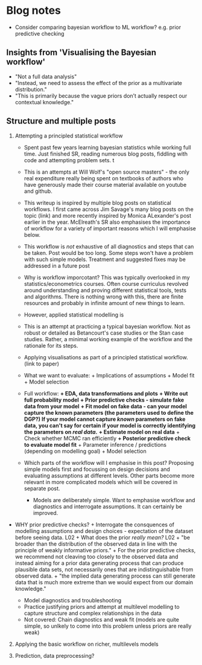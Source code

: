 # Blog notes

- Consider comparing bayesian workflow to ML workflow? e.g. prior predictive checking

## Insights from 'Visualising the Bayesian workflow'
- "Not a full data analysis"
- "Instead, we need to assess the effect of the prior as a multivariate distribution."
- "This is primarily because the vague priors don’t actually respect our contextual knowledge."

## Structure and multiple posts

1) Attempting a principled statistical workflow
    - Spent past few years learning bayesian statistics while working full time. Just finished SR, reading numerous blog posts, fiddling with code and attempting problem sets. t
    - This is an attempts at Will Wolf's "open source masters" - the only real expenditure really being spent on textbooks of authors who have generously made their course material available on youtube and github. 

    - This writeup is inspired by multiple blog posts on statistical workflows. I first came across Jim Savage's many blog posts on the topic (link) and more recently inspired by Monica ALexander's post earlier in the year. McElreath's SR also emphasises the importance of workflow for a variety of important reasons which I will emphasise below.
    
    - This workflow is _not_ exhaustive of all diagnostics and steps that can be taken. Post would be too long. Some steps won't have a problem with such simple models. Treatment and suggested fixes may be addressed in a future post
    
    - Why is workflow imporcotant? This was typically overlooked in my statistics/econometrics courses. Often course curriculus revolved around understanding and proving different statistical tools, tests and algorithms. There is nothing wrong with this, there are finite resources and probably in infinite amount of new things to learn. 
    
    - However, applied statistical modelling is 
    
    - This is an attempt at practicing a typical bayesian workflow. Not as robust or detailed as Betancourt's case studies or the Stan case studies. Rather, a minimal working example of the workflow and the rationale for its steps. 
    
    - Applying visualisations as part of a principled statistical workflow. (link to paper)
    
    - What we want to evaluate:
            + Implications of assumptions
            + Model fit
            + Model selection
    
    - Full workflow:
            **+ EDA, data transformations and plots**
            **+ Write out full probability model**
            **+ Prior predictive checks - simulate fake data from your model**
            **+ Fit model on fake data - can your model capture the known parameters (the parameters used to define the DGP?) If your model cannot capture _known_ parameters on fake data, you can't say for certain if your model is correctly identifying the parameters on _real data_.**
            **+ Estimate model on real data**
            + Check whether MCMC ran efficiently
            **+ Posterior predictive check to evaluate model fit**
            + Parameter inference / predictions (depending on modelling goal)
            + Model selection
    
    - Which parts of the workflow will I emphasise in this post? Proposing simple models first and focussing on design decisions and evaluating assumptions at different levels. Other parts become more relevant in more complicated models which will be covered in separate post. 
     
        - Models are deliberately simple. Want to emphasise workflow and diagnostics and interrogate assumptions. It can certainly be improved.
 
 - WHY prior predictive checks?
         + Interrogate the consquences of modelling assumptions and design choices - expectation of the dataset before seeing data. L02
         + What does the prior _really mean?_ L02
         + "be broader than the distribution of the observed data in line with the principle of weakly informative priors." 
         + For the prior predictive checks, we recommend not cleaving too closely to the observed data and instead aiming for a prior data generating process that can produce plausible data sets, not necessarily ones that are indistinguishable from observed data.
         + "the implied data generating process can still generate data that is much more extreme than we would expect from our domain knowledge."
 

    - Model diagnostics and troubleshooting
    - Practice justifying priors and attempt at multilevel modelling to capture structure and complex relationships in the data
    - Not covered: Chain diagnostics and weak fit (models are quite simple, so unlkely to come into this problem unless priors are really weak)
   
    
2) Applying the basic workflow on richer, multilevels models


3) Prediction, data preprocessing?